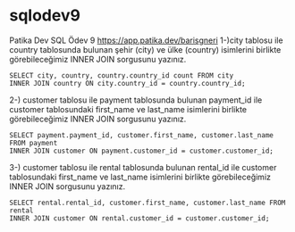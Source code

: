 # sqlodev9
Patika Dev SQL Ödev 9
https://app.patika.dev/barisgneri
1-)city tablosu ile country tablosunda bulunan şehir (city) ve ülke (country) isimlerini birlikte görebileceğimiz INNER JOIN sorgusunu yazınız.   
```   
SELECT city, country, country.country_id count FROM city   
INNER JOIN country ON city.country_id = country.country_id;   
```   
2-) customer tablosu ile payment tablosunda bulunan payment_id ile customer tablosundaki first_name ve last_name isimlerini birlikte görebileceğimiz INNER JOIN sorgusunu yazınız.
```   
SELECT payment.payment_id, customer.first_name, customer.last_name FROM payment   
INNER JOIN customer ON payment.customer_id = customer.customer_id;   
```   
3-) customer tablosu ile rental tablosunda bulunan rental_id ile customer tablosundaki first_name ve last_name isimlerini birlikte görebileceğimiz INNER JOIN sorgusunu yazınız.   
```   
SELECT rental.rental_id, customer.first_name, customer.last_name FROM rental   
INNER JOIN customer ON rental.customer_id = customer.customer_id;   
```   

